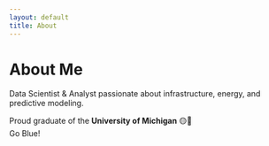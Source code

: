 ```yaml
---
layout: default
title: About
---
```


# About Me


Data Scientist & Analyst passionate about infrastructure, energy, and predictive modeling.

Proud graduate of the **University of Michigan** 🟡🔵  
Go Blue!
